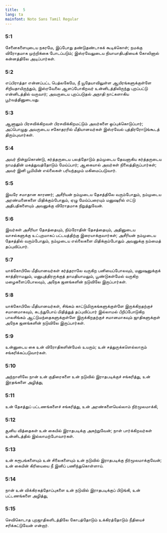 ```yaml
---
title:  5
lang: ta
mainfont: Noto Sans Tamil Regular
---
```


###  5:1

சேனைகளையுடைய நகரமே, இப்போது தண்டுதண்டாகக் கூடிக்கொள்; நமக்கு விரோதமாக முற்றிக்கை போடப்படும்; இஸ்ரவேலுடைய நியாயாதிபதியைக் கோலினால் கன்னத்திலே அடிப்பார்கள்.

###  5:2

எப்பிராத்தா என்னப்பட்ட பெத்லகேமே, நீ யூதேயாவிலுள்ள ஆயிரங்களுக்குள்ளே சிறியதாயிருந்தும், இஸ்ரவேலை ஆளப்போகிறவர் உன்னிடத்திலிருந்து புறப்பட்டு என்னிடத்தில் வருவார்; அவருடைய புறப்படுதல் அநாதி நாட்களாகிய பூர்வத்தினுடையது.

###  5:3

ஆனாலும் பிரசவிக்கிறவள் பிரசவிக்கிறமட்டும் அவர்களை ஒப்புக்கொடுப்பார்; அப்பொழுது அவருடைய சகோதரரில் மீதியானவர்கள் இஸ்ரவேல் புத்திரரோடுங்கூடத் திரும்புவார்கள்.

###  5:4

அவர் நின்றுகொண்டு, கர்த்தருடைய பலத்தோடும் தம்முடைய தேவனாகிய கர்த்தருடைய நாமத்தின் மகத்துவத்தோடும் மேய்ப்பார்; ஆகையால் அவர்கள் நிலைத்திருப்பார்கள்; அவர் இனி பூமியின் எல்லைகள் பரியந்தமும் மகிமைப்படுவார்.

###  5:5

இவரே சமாதான காரணர்; அசீரியன் நம்முடைய தேசத்திலே வரும்போதும், நம்முடைய அரண்மனைகளை மிதிக்கும்போதும், ஏழு மேய்ப்பரையும் மனுஷரில் எட்டு அதிபதிகளையும் அவனுக்கு விரோதமாக நிறுத்துவேன்.

###  5:6

இவர்கள் அசீரியா தேசத்தையும், நிம்ரோதின் தேசத்தையும், அதினுடைய வாசல்களுக்கு உட்புறமாகப் பட்டயத்திற்கு இரையாக்குவார்கள்; அசீரியன் நம்முடைய தேசத்தில் வரும்போதும், நம்முடைய எல்லைகளை மிதிக்கும்போதும் அவனுக்கு நம்மைத் தப்புவிப்பார்.

###  5:7

யாக்கோபிலே மீதியானவர்கள் கர்த்தராலே வருகிற பனியைப்போலவும், மனுஷனுக்குக் காத்திராமலும், மனுபுத்திரருக்குத் தாமதியாமலும், பூண்டுகள்மேல் வருகிற மழைகளைப்போலவும், அநேக ஜனங்களின் நடுவிலே இருப்பார்கள்.

###  5:8

யாக்கோபிலே மீதியானவர்கள், சிங்கம் காட்டுமிருகங்களுக்குள்ளே இருக்கிறதற்குச் சமானமாகவும், கடந்துபோய் மிதித்துத் தப்புவிப்பார் இல்லாமல் பீறிப்போடுகிற பாலசிங்கம் ஆட்டுமந்தைகளுக்குள்ளே இருக்கிறதற்குச் சமானமாகவும் ஜாதிகளுக்குள் அநேக ஜனங்களின் நடுவிலே இருப்பார்கள்.

###  5:9

உன்னுடைய கை உன் விரோதிகளின்மேல் உயரும்; உன் சத்துருக்களெல்லாரும் சங்கரிக்கப்படுவார்கள்.

###  5:10

அந்நாளிலே நான் உன் குதிரைகளை உன் நடுவில் இராதபடிக்குச் சங்கரித்து, உன் இரதங்களை அழித்து,

###  5:11

உன் தேசத்துப் பட்டணங்களைச் சங்கரித்து, உன் அரண்களையெல்லாம் நிர்மூலமாக்கி,

###  5:12

சூனிய வித்தைகள் உன் கையில் இராதபடிக்கு அகற்றுவேன்; நாள் பார்க்கிறவர்கள் உன்னிடத்தில் இல்லாமற்போவார்கள்.

###  5:13

உன் சுரூபங்களையும் உன் சிலைகளையும் உன் நடுவில் இராதபடிக்கு நிர்மூலமாக்குவேன்; உன் கையின் கிரியையை நீ இனிப் பணிந்துகொள்ளாய்.

###  5:14

நான் உன் விக்கிரகத்தோப்புகளை உன் நடுவில் இராதபடிக்குப் பிடுங்கி, உன் பட்டணங்களை அழித்து,

###  5:15

செவிகொடாத புறஜாதிகளிடத்திலே கோபத்தோடும் உக்கிரத்தோடும் நீதியைச் சரிக்கட்டுவேன் என்றார்.

